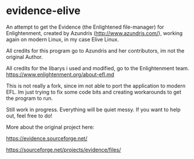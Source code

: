 # evidence-elive
An attempt to get the Evidence (the Enlightened file-manager) for Enlightenment, created by Azundris (http://www.azundris.com/), working again on modern Linux, in my case Elive Linux.

All credits for this program go to Azundris and her contributors, im not the original Author.

All credits for the libarys i used and modified, go to the Enlightenment team. https://www.enlightenment.org/about-efl.md

This is not really a fork, since im not able to port the application to modern EFL.
Im just trying to fix some code bits and creating workarounds to get the program to run.

Still work in progress. Everything will be quiet messy. If you want to help out, feel free to do!

More about the original project here:

https://evidence.sourceforge.net/

https://sourceforge.net/projects/evidence/files/
